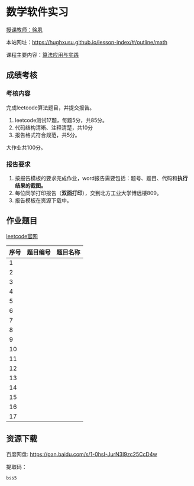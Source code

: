 # 数学软件实习

[授课教师：徐夙](https://hughxusu.github.io/lesson-index/#/c-teacher)

本站网址：https://hughxusu.github.io/lesson-index/#/outline/math

课程主要内容：[算法应用与实践](https://hughxusu.github.io/lesson-algorithm/#/) 

## 成绩考核

### 考核内容

完成leetcode算法题目，并提交报告。

1. leetcode测试17题，每题5分，共85分。
2. 代码结构清晰、注释清楚，共10分
3. 报告格式符合规范，共5分。

大作业共100分。

### 报告要求

1. 按报告模板的要求完成作业，word报告需要包括：题号、题目、代码和**执行结果的截图。**
2. 每位同学打印报告（**双面打印**），交到北方工业大学博远楼809。
3. 报告模板在资源下载中。

## 作业题目

[leetcode官网](https://leetcode.cn/)

| 序号 | 题目编号 | 题目名称 |
| ---- | -------- | -------- |
| 1    |          |          |
| 2    |          |          |
| 3    |          |          |
| 4    |          |          |
| 5    |          |          |
| 6    |          |          |
| 7    |          |          |
| 8    |          |          |
| 9    |          |          |
| 10   |          |          |
| 11   |          |          |
| 12   |          |          |
| 13   |          |          |
| 14   |          |          |
| 15   |          |          |
| 16   |          |          |
| 17   |          |          |

## 资源下载

百度网盘: https://pan.baidu.com/s/1-0hsI-JurN3I9zc25CcD4w 

提取码：

```shell
bss5
```

